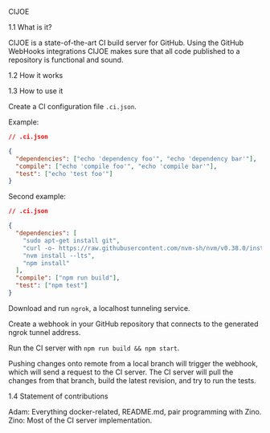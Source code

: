 CIJOE

1.1 What is it?

CIJOE is a state-of-the-art CI build server for GitHub. Using the GitHub WebHooks integrations CIJOE makes sure that all code published to a repository is functional and sound.

1.2 How it works
  
1.3 How to use it 
 
Create a CI configuration file `.ci.json`. 
  
Example:

```json
// .ci.json

{
  "dependencies": ["echo 'dependency foo'", "echo 'dependency bar'"],
  "compile": ["echo 'compile foo'", "echo 'compile bar'"],
  "test": ["echo 'test foo'"]
}
```

Second example: 

```json
// .ci.json 

{
  "dependencies": [
    "sudo apt-get install git",
    "curl -o- https://raw.githubusercontent.com/nvm-sh/nvm/v0.38.0/install.sh | bash", // install NVM
    "nvm install --lts",
    "npm install"
  ], 
  "compile": ["npm run build"],
  "test": ["npm test"] 
}
```

Download and run `ngrok`, a localhost tunneling service.

Create a webhook in your GitHub repository that connects to the generated ngrok tunnel address.

Run the CI server with `npm run build && npm start`.

Pushing changes onto remote from a local branch will trigger the webhook, which will send a request to the CI server. The CI server will pull the changes from that branch, build the latest revision, and try to run the tests.
 
1.4 Statement of contributions

Adam: Everything docker-related, README.md, pair programming with Zino.
Zino: Most of the CI server implementation. 
 
